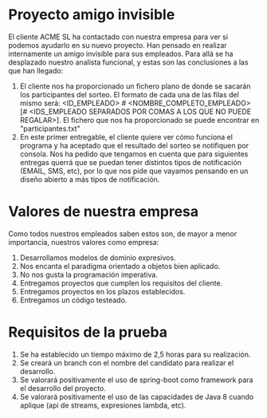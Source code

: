 # Proyecto amigo invisible
El cliente ACME SL ha contactado con nuestra empresa para ver si podemos ayudarlo en su nuevo proyecto. Han pensado en realizar internamente un amigo invisible para sus empleados. 
Para allá se ha desplazado nuestro analista funcional, y estas son las conclusiones a las que han llegado:

1) El cliente nos ha proporcionado un fichero plano de donde se sacarán los participantes del sorteo. El formato de cada una de las filas del mismo será: <ID_EMPLEADO> # <NOMBRE_COMPLETO_EMPLEADO> [# <IDS_EMPLEADO SEPARADOS POR COMAS A LOS QUE NO PUEDE REGALAR>]. El fichero que nos ha proporcionado se puede encontrar en "participantes.txt"
2) En este primer entregable, el cliente quiere ver cómo funciona el programa y ha aceptado que el resultado del sorteo se notifiquen por consola. Nos ha pedido que tengamos en cuenta que para siguientes entregas querrá que se puedan tener distintos tipos de notificación (EMAIL, SMS, etc), por lo que nos pide que vayamos pensando en un diseño abierto a más tipos de notificación.

# Valores de nuestra empresa
Como todos nuestros empleados saben estos son, de mayor a menor importancia, nuestros valores como empresa:
1) Desarrollamos modelos de dominio expresivos.
2) Nos encanta el paradigma orientado a objetos bien aplicado.
3) No nos gusta la programación imperativa.
4) Entregamos proyectos que cumplen los requisitos del cliente.
5) Entregamos proyectos en los plazos establecidos.
6) Entregamos un código testeado.

# Requisitos de la prueba
1) Se ha establecido un tiempo máximo de 2,5 horas para su realización.
2) Se creará un branch con el nombre del candidato para realizar el desarrollo.
3) Se valorará positivamente el uso de spring-boot como framework para el desarrollo del proyecto.
4) Se valorará positivamente el uso de las capacidades de Java 8 cuando aplique (api de streams, expresiones lambda, etc).

